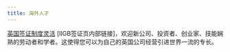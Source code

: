 ```yaml
---
title: 海外人才
---
```


[英国签证制度灵活](/cn/setup-guide/apply-for-visa/)
 [IIGB签证页内部链接]，欢迎新公司、投资者、创业家、技能娴熟的劳动者和学者。这使得您可以为自己的英国公司经营引进世界一流的专长。
